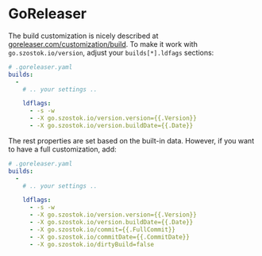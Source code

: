 # GoReleaser

The build customization is nicely described at [goreleaser.com/customization/build](https://goreleaser.com/customization/build). To make it work with `go.szostok.io/version`, adjust your `builds[*].ldfags` sections:

```yaml
# .goreleaser.yaml
builds:
  -
    # .. your settings ..

    ldflags:
      - -s -w
      - -X go.szostok.io/version.version={{.Version}}
      - -X go.szostok.io/version.buildDate={{.Date}}
```

The rest properties are set based on the built-in data. However, if you want to have a full customization, add:

```yaml
# .goreleaser.yaml
builds:
  -
    # .. your settings ..

    ldflags:
      - -s -w
      - -X go.szostok.io/version.version={{.Version}}
      - -X go.szostok.io/version.buildDate={{.Date}}
      - -X go.szostok.io/commit={{.FullCommit}}
      - -X go.szostok.io/commitDate={{.CommitDate}}
      - -X go.szostok.io/dirtyBuild=false
```

